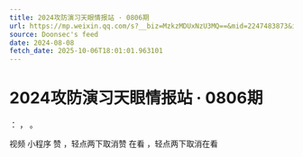 ```yaml
---
title: 2024攻防演习天眼情报站 · 0806期
url: https://mp.weixin.qq.com/s?__biz=MzkzMDUxNzU3MQ==&mid=2247483873&idx=1&sn=6598bbf864a640f199cb7cf70eb9a51d
source: Doonsec's feed
date: 2024-08-08
fetch_date: 2025-10-06T18:01:01.963101
---
```


# 2024攻防演习天眼情报站 · 0806期

：
，
。

视频
小程序
赞
，轻点两下取消赞
在看
，轻点两下取消在看
